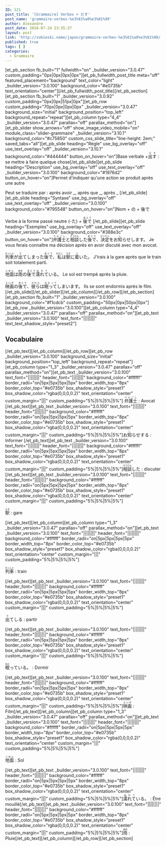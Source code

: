 ```yaml
---
ID: 121
post_title: '[Grammaire] Verbes + だす'
post_name: 'grammaire-verbes-%e3%81%a0%e3%81%99'
author: Alexandre
post_date: 2018-07-24 23:35:37
layout: post
link: 'http://sobieski.name/japon/grammaire-verbes-%e3%81%a0%e3%81%99/'
published: true
tags: [ ]
categories:
  - Grammaire
---
```

[et_pb_section fb_built="1" fullwidth="on" _builder_version="3.0.47" custom_padding="0px|0px|0px|0px"][et_pb_fullwidth_post_title meta="off" featured_placement="background" text_color="light" _builder_version="3.0.100" background_color="#e0735b" text_orientation="center"][/et_pb_fullwidth_post_title][/et_pb_section][et_pb_section fb_built="1" _builder_version="3.0.92" custom_padding="0px|0px|51px|0px"][et_pb_row custom_padding="70px|0px|0px|0px" _builder_version="3.0.47" background_size="initial" background_position="top_left" background_repeat="repeat"][et_pb_column type="4_4" _builder_version="3.0.47" parallax="off" parallax_method="on"][et_pb_slider show_arrows="off" show_image_video_mobile="on" module_class="slider-grammaire" _builder_version="3.10.1" background_color="#c75850" custom_css_slide_title="line-height: 2em;" saved_tabs="all"][et_pb_slide heading="Règle" use_bg_overlay="off" use_text_overlay="off" _builder_version="3.10.1" background_color="#444444" button_on_hover="on"]Base verbale +<ruby>出す<rt>だす</rt></ruby> : se mettre à faire quelque chose[/et_pb_slide][et_pb_slide heading="Description" use_bg_overlay="off" use_text_overlay="off" _builder_version="3.0.100" background_color="#1976d2" button_on_hover="on"]Permet d'indiquer qu'une action se produit après une autre

Peut se traduire par : après avoir _, après que _, après _
[/et_pb_slide][et_pb_slide heading="Syntaxe" use_bg_overlay="off" use_text_overlay="off" _builder_version="3.0.100" background_color="#795548" button_on_hover="on"]Nom + <ruby>の</ruby> + <ruby>後で</ruby>

Verbe à la forme passé neutre (-<ruby>た</ruby>) + <ruby>後で<rt>あとで</rt></ruby>
[/et_pb_slide][et_pb_slide heading="Exemples" use_bg_overlay="off" use_text_overlay="off" _builder_version="3.0.100" background_color="#388e3c" button_on_hover="on"]<ruby><ruby>弁護士<rt>べんごし</rt></ruby>と<ruby>相談<rt>そうだん</rt></ruby>した<ruby>後で<rt>あとで</rt></ruby>、<ruby>決定<rt>けってい</rt></ruby>をお<ruby>知<rt>し</rt></ruby>らせします。</ruby>
Je vous ferais connaître ma décision après en avoir discuté avec mon avocat.

<ruby><ruby>列車<rt>れっしゃ</rt></ruby>が<ruby>出<rt>で</rt></ruby>てしまった<ruby>後で<rt>あとで</rt></ruby>、<ruby>私<rt>わたし</rt></ruby>は<ruby>駅<rt>えき</rt></ruby>に<ruby>着<rt>つ</rt></ruby>いた。</ruby>
J'irais à la gare après que le train soit totalement parti.

<ruby><ruby>地面<rt>じめん</rt></ruby>は<ruby>雨<rt>あめ</rt></ruby>の<ruby>後で<rt>あとで</rt></ruby><ruby>濡れて<rt>ぬれて</rt></ruby>いる。</ruby>
Le sol est trempé après la pluie.

<ruby><ruby>映画<rt>えいが</rt></ruby>の<ruby>後で<rt>あとで</rt></ruby>、<ruby>彼ら<rt>かれら</rt></ruby>は<ruby>眠って<rt>ねむって</rt></ruby>しまいます。</ruby>
Ils se sont endormis après le film.
[/et_pb_slide][/et_pb_slider][/et_pb_column][/et_pb_row][/et_pb_section][et_pb_section fb_built="1" _builder_version="3.0.100" background_color="#f1cdcb" custom_padding="50px|0px|50px|0px"][et_pb_row _builder_version="3.0.100"][et_pb_column type="4_4" _builder_version="3.0.47" parallax="off" parallax_method="on"][et_pb_text _builder_version="3.0.100" text_font="||||||||" text_text_shadow_style="preset2"]<h2>Vocabulaire</h2>
[/et_pb_text][/et_pb_column][/et_pb_row][et_pb_row _builder_version="3.0.100" background_size="initial" background_position="top_left" background_repeat="repeat"][et_pb_column type="1_3" _builder_version="3.0.47" parallax="off" parallax_method="on"][et_pb_text _builder_version="3.0.100" text_font="||||||||" header_font="||||||||" background_color="#ffffff" border_radii="on|5px|5px|5px|5px" border_width_top="8px" border_color_top="#e0735b" box_shadow_style="preset1" box_shadow_color="rgba(0,0,0,0.2)" text_orientation="center" custom_margin="|||" custom_padding="5%|5%|5%|5%"] <ruby>弁護士<rt>べんごし</rt></ruby> : Avocat [/et_pb_text][et_pb_text _builder_version="3.0.100" text_font="||||||||" header_font="||||||||" background_color="#ffffff" border_radii="on|5px|5px|5px|5px" border_width_top="8px" border_color_top="#e0735b" box_shadow_style="preset1" box_shadow_color="rgba(0,0,0,0.2)" text_orientation="center" custom_margin="|||" custom_padding="5%|5%|5%|5%"]<ruby>お<ruby>知<rt>し</rt></ruby>らせする</ruby> : Informer [/et_pb_text][et_pb_text _builder_version="3.0.100" text_font="||||||||" header_font="||||||||" background_color="#ffffff" border_radii="on|5px|5px|5px|5px" border_width_top="8px" border_color_top="#e0735b" box_shadow_style="preset1" box_shadow_color="rgba(0,0,0,0.2)" text_orientation="center" custom_margin="|||" custom_padding="5%|5%|5%|5%"]<ruby>相談<rt>そうだん</rt>した</ruby> : discuter
[/et_pb_text][et_pb_text _builder_version="3.0.100" text_font="||||||||" header_font="||||||||" background_color="#ffffff" border_radii="on|5px|5px|5px|5px" border_width_top="8px" border_color_top="#e0735b" box_shadow_style="preset1" box_shadow_color="rgba(0,0,0,0.2)" text_orientation="center" custom_margin="|||" custom_padding="5%|5%|5%|5%"]<p><ruby><ruby>駅<rt>えき</rt></ruby></ruby> : gare</p>
[/et_pb_text][/et_pb_column][et_pb_column type="1_3" _builder_version="3.0.47" parallax="off" parallax_method="on"][et_pb_text _builder_version="3.0.100" text_font="||||||||" header_font="||||||||" background_color="#ffffff" border_radii="on|5px|5px|5px|5px" border_width_top="8px" border_color_top="#e0735b" box_shadow_style="preset1" box_shadow_color="rgba(0,0,0,0.2)" text_orientation="center" custom_margin="|||" custom_padding="5%|5%|5%|5%"]<p><ruby><ruby>列車<rt>れっしゃ</rt></ruby></ruby> : train</p>
[/et_pb_text][et_pb_text _builder_version="3.0.100" text_font="||||||||" header_font="||||||||" background_color="#ffffff" border_radii="on|5px|5px|5px|5px" border_width_top="8px" border_color_top="#e0735b" box_shadow_style="preset1" box_shadow_color="rgba(0,0,0,0.2)" text_orientation="center" custom_margin="|||" custom_padding="5%|5%|5%|5%"]<p><ruby><ruby>出<rt>で</rt></ruby>てしる</ruby> : partir</p>
[/et_pb_text][et_pb_text _builder_version="3.0.100" text_font="||||||||" header_font="||||||||" background_color="#ffffff" border_radii="on|5px|5px|5px|5px" border_width_top="8px" border_color_top="#e0735b" box_shadow_style="preset1" box_shadow_color="rgba(0,0,0,0.2)" text_orientation="center" custom_margin="|||" custom_padding="5%|5%|5%|5%"]<p><ruby><ruby>眠<rt>ねむ</rt></ruby>っている。</ruby> : Dormir</p>[/et_pb_text][et_pb_text _builder_version="3.0.100" text_font="||||||||" header_font="||||||||" background_color="#ffffff" border_radii="on|5px|5px|5px|5px" border_width_top="8px" border_color_top="#e0735b" box_shadow_style="preset1" box_shadow_color="rgba(0,0,0,0.2)" text_orientation="center" custom_margin="|||" custom_padding="5%|5%|5%|5%"]<ruby><ruby>映画<rt>えいが</rt></ruby></ruby> : Film[/et_pb_text][/et_pb_column][et_pb_column type="1_3" _builder_version="3.0.47" parallax="off" parallax_method="on"][et_pb_text _builder_version="3.0.100" text_font="||||||||" header_font="||||||||" background_color="#ffffff" border_radii="on|5px|5px|5px|5px" border_width_top="8px" border_color_top="#e0735b" box_shadow_style="preset1" box_shadow_color="rgba(0,0,0,0.2)" text_orientation="center" custom_margin="|||" custom_padding="5%|5%|5%|5%"]<p><ruby>地面<rt>じめん</rt></ruby> : Sol</p>
[/et_pb_text][et_pb_text _builder_version="3.0.100" text_font="||||||||" header_font="||||||||" background_color="#ffffff" border_radii="on|5px|5px|5px|5px" border_width_top="8px" border_color_top="#e0735b" box_shadow_style="preset1" box_shadow_color="rgba(0,0,0,0.2)" text_orientation="center" custom_margin="|||" custom_padding="5%|5%|5%|5%"]<ruby><ruby>濡れて<rt>ぬれて</rt></ruby>いる。</ruby> : Être mouillé[/et_pb_text][et_pb_text _builder_version="3.0.100" text_font="||||||||" header_font="||||||||" background_color="#ffffff" border_radii="on|5px|5px|5px|5px" border_width_top="8px" border_color_top="#e0735b" box_shadow_style="preset1" box_shadow_color="rgba(0,0,0,0.2)" text_orientation="center" custom_margin="|||" custom_padding="5%|5%|5%|5%"]<ruby><ruby>雨<rt>あめ</rt></ruby></ruby> : Pluie[/et_pb_text][/et_pb_column][/et_pb_row][/et_pb_section]